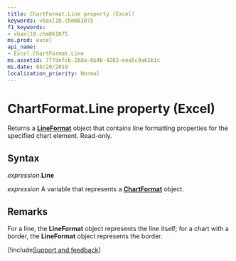 ```yaml
---
title: ChartFormat.Line property (Excel)
keywords: vbaxl10.chm861075
f1_keywords:
- vbaxl10.chm861075
ms.prod: excel
api_name:
- Excel.ChartFormat.Line
ms.assetid: 777defcb-2b8a-8b4b-4282-eea5c9a65b1c
ms.date: 04/20/2019
localization_priority: Normal
---
```



# ChartFormat.Line property (Excel)

Returns a **[LineFormat](Excel.LineFormat.md)** object that contains line formatting properties for the specified chart element. Read-only.


## Syntax

_expression_.**Line**

_expression_ A variable that represents a **[ChartFormat](Excel.ChartFormat.md)** object.


## Remarks

For a line, the **LineFormat** object represents the line itself; for a chart with a border, the **LineFormat** object represents the border.




[!include[Support and feedback](~/includes/feedback-boilerplate.md)]